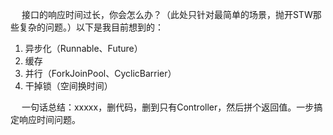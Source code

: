 
&emsp; 接口的响应时间过长，你会怎么办？（此处只针对最简单的场景，抛开STW那些复杂的问题。）以下是我目前想到的：  
1. 异步化（Runnable、Future）  
2. 缓存  
3. 并行（ForkJoinPool、CyclicBarrier）  
4. 干掉锁（空间换时间）  

&emsp; 一句话总结：xxxxx，删代码，删到只有Controller，然后拼个返回值。一步搞定响应时间问题。  



<!-- 

杜绝假死，Tomcat容器设置最大连接数
https://blog.csdn.net/binglong_world/article/details/80748520

http是有保持长连接的
https://blog.csdn.net/vterdfmqj/article/details/54848225

httpclient使用不当产生大量CLOSE_WAIT的解决过程
https://www.jianshu.com/p/83bbeb33ed20
-->
